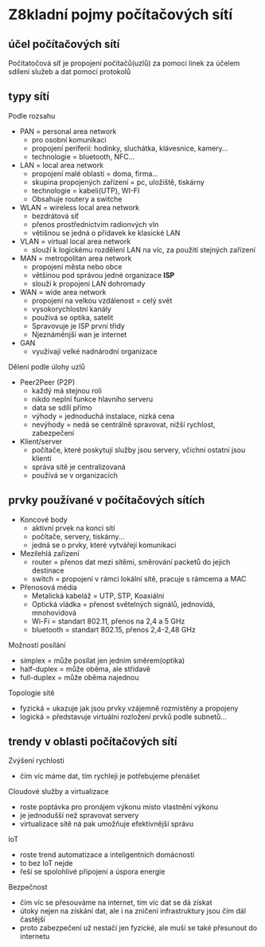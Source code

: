 # Z8kladní pojmy počítačových sítí

## účel počítačových sítí

Počítatočová síť je propojení počítačů(uzlů) za pomocí linek za účelem sdílení služeb a dat pomocí protokolů

## typy sítí

Podle rozsahu
- PAN = personal area network
  - pro osobní komunikaci
  - propojení periferií: hodinky, sluchátka, klávesnice, kamery...
  - technologie = bluetooth, NFC...
- LAN = local area network
  - propojení malé oblasti = doma, firma...
  - skupina propojených zařízení = pc, uložiště, tiskárny
  - technologie = kabeli(UTP), WI-FI
  - Obsahuje routery a switche
- WLAN = wireless local area network
  - bezdrátová síť
  - přenos prostřednictvím radionvých vln
  - větišnou se jedná o přídavek ke klasické LAN
- VLAN = virtual local area network
  - slouží k logickému rozdělení LAN na víc, za použití stejných zařízení
- MAN = metropolitan area network
  - propojení města nebo obce
  - většinou pod správou jedné organizace **ISP**
  - slouží k propojení LAN dohromady
- WAN = wide area network
  - propojení na velkou vzdálenost = celý svět
  - vysokorychlostní kanály
  - používá se optika, satelit
  - Spravovuje je ISP první třídy
  - Njeznáměnjší wan je internet
- GAN
  - využívají velké nadnárodní organizace

Dělení podle úlohy uzlů
- Peer2Peer (P2P)
  - každý má stejnou roli
  - nikdo neplní funkce hlavního serveru
  - data se sdílí přímo
  - výhody = jednoduchá instalace, nizká cena
  - nevýhody = nedá se centrálně spravovat, nižší rychlost, zabezpečení
- Klient/server
  - počítače, které poskytují služby jsou servery, včichni ostatní jsou klienti
  - správa sítě je centralizovaná
  - používá se v organizacích

## prvky používané v počítačových sítích

- Koncové body
  - aktivní prvek na konci sítí
  - počítače, servery, tiskárny...
  - jedná se o prvky, které vytvářejí komunikaci
- Mezilehlá zařízení
  - router = přenos dat mezi sítěmi, směrování packetů do jejich destinace
  - switch = propojení v rámci lokální sítě, pracuje s rámcema a MAC
- Přenosová média
  - Metalická kabeláž = UTP, STP, Koaxiální
  - Optická vládka = přenost světelných signálů, jednovidá, mnohovidová
  - Wi-Fi = standart 802.11, přenos na 2,4 a 5 GHz
  - bluetooth = standart 802.15, přenos 2,4-2,48 GHz

Možnosti posílání
- simplex = může posílat jen jedním směrem(optika)
- half-duplex = může oběma, ale střídavě
- full-duplex = může oběma najednou

Topologie sítě
- fyzická = ukazuje jak jsou prvky vzájemně rozmístěny a propojeny
- logická = představuje virtuální rozložení prvků podle subnetů...

## trendy v oblasti počítačových sítí

Zvýšení rychlosti
- čím víc máme dat, tím rychleji je potřebujeme přenášet

Cloudové služby a virtualizace
- roste poptávka pro pronájem výkonu místo vlastnění výkonu
- je jednodušší než spravovat servery
- virtualizace sítě ná pak umožňuje efektivnější správu

IoT
- roste trend automatizace a inteligentních domácností
- to bez IoT nejde
- řeší se spolohlivé připojení a úspora energie

Bezpečnost
- čím víc se přesouváme na internet, tím víc dat se dá získat
- útoky nejen na získání dat, ale i na zničení infrastruktury jsou čím dál častější
- proto zabezpečení už nestačí jen fyzické, ale muší se také přesunout do internetu
